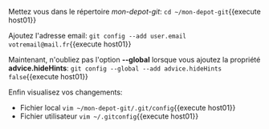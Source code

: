 
Mettez vous dans le répertoire _mon-depot-git_:
`cd ~/mon-depot-git`{{execute host01}}

Ajoutez l'adresse email:
`git config --add user.email votremail@mail.fr`{{execute host01}}

Maintenant, n'oubliez pas l'option **--global** lorsque vous ajoutez la propriété
**advice.hideHints**:
`git config --global --add advice.hideHints false`{{execute host01}}

Enfin visualisez vos changements:
   - Fichier local `vim ~/mon-depot-git/.git/config`{{execute host01}}
   - Fichier utilisateur `vim ~/.gitconfig`{{execute host01}}
